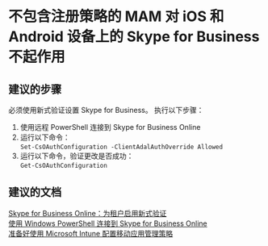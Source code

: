 <properties 
    pageTitle="The MAM without enrollment policy is not working for Skype for Business on iOS and Android devices"
    description="不包含注册策略的 MAM 对 iOS 和 Android 设备上的 Skype for Business 不起作用"
    service="microsoft.intune"
    resource="intune"
    authors="JordanWallach"
    displayOrder="1"
    selfHelpType="resource"
    supportTopicIds=""
    resourceTags="mam, mampolicy"
    productPesIds=""
    cloudEnvironments="public"
 />


# 不包含注册策略的 MAM 对 iOS 和 Android 设备上的 Skype for Business 不起作用

## **建议的步骤**
必须使用新式验证设置 Skype for Business。 执行以下步骤：

1. 使用远程 PowerShell 连接到 Skype for Business Online 
2. 运行以下命令：<br>
   `Set-CsOAuthConfiguration -ClientAdalAuthOverride Allowed`
3. 运行以下命令，验证更改是否成功：<br>
   `Get-CsOAuthConfiguration` 

## **建议的文档**

[Skype for Business Online：为租户启用新式验证](http://social.technet.microsoft.com/wiki/contents/articles/34339.skype-for-business-online-enable-your-tenant-for-modern-authentication.aspx) <br>
[使用 Windows PowerShell 连接到 Skype for Business Online](https://aka.ms/SkypePowerShell) <br>
[准备好使用 Microsoft Intune 配置移动应用管理策略](https://docs.microsoft.com/intune/deploy-use/get-ready-to-configure-mobile-app-management-policies-with-microsoft-intune)



<!--HONumber=Sep16_HO1-->


